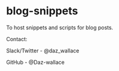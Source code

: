 # blog-snippets

To host snippets and scripts for blog posts.


Contact:

Slack/Twitter - @daz_wallace

GitHub - @Daz-wallace
